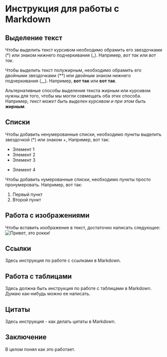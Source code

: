# Инструкция для работы с Markdown

## Выделение текст

Чтобы выделить текст курсивом необходимо обрамить его звездочками (*) или знаком нижнего подчеркивания (_). Например, *вот так* или _вот так_.

Чтобы выделить текст полужирным, необходимо обрамить его двойными звездочками (**) или двойным знаком нижнего подчеркивания (__). Например, **вот так** или __вот так__.

Альтернативные способы выделения текста жирным или курсивом нужны для того, чтобы мы могли совмещать оба этих способа. Например, _текст может быть выделен курсивом и при этом быть **жирным**_.

## Списки
Чтобы добавить ненумерованные списки, необходимо пункты выделить звездочкой (*) или знаком +, Например, вот так:
* Элемент 1
* Элемент 2
* Элемент 3
+ Элемент 4

Чтобы добавить нумерованные списки, необходимо пункты просто пронумеровать. Например, вот так:
1. Первый пункт
2. Второй пункт

## Работа с изображениями

Чтобы вставить изображение в текст, достаточно написать следующее:
![Привет, это рокки!](123.jpg)

## Ссылки
Здесь инструкция по работе с ссылками в Markdown.

## Работа с таблицами
Здесь должна быть инструкция по работе с таблицами в Markdown.
Думаю как-нибудь можно ее написать.

## Цитаты
Здесь инструкция - как делать цитаты в Markdown.

## Заключение
В целом понял как это работает.